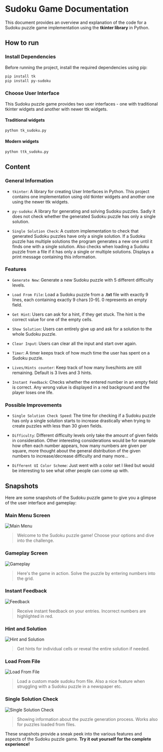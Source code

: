 # Sudoku Game Documentation

This document provides an overview and explanation of the code for a Sudoku puzzle game implementation using the **tkinter library** in Python.

## How to run

### Install Dependencies

Before running the project, install the required dependencies using pip:

``` bash
pip install tk
pip install py-sudoku
```

### Choose User Interface

This Sudoku puzzle game provides two user interfaces - one with traditional tkinter widgets and another with newer ttk widgets.

#### Traditional widgets

``` bash
python tk_sudoku.py
```

#### Modern widgets

``` bash
python ttk_sudoku.py
```

## Content

### General Information

- `tkinter`: A library for creating User Interfaces in Python. This project contains one implementation using old tkinter widgets and another one using the newer ttk widgets.

- `py-sudoku`: A library for generating and solving Sudoku puzzles. Sadly it does not check whether the generated Sudoku puzzle has only a single solution.

- `Single Solution Check`: A custom implementation to check that generated Sudoku puzzles have only a single solution. If a Sudoku puzzle has multiple solutions the program generates a new one until it finds one with a single solution. Also checks when loading a Sudoku puzzle from a file if it has only a single or multiple solutions. Displays a print message containing this information.

### Features

- `Generate New`: Generate a new Sudoku puzzle with 5 different difficulty levels.

- `Load From File`: Load a Sudoku puzzle from a **.txt** file with exactly 9 lines, each containing exactly 9 chars [0-9]. 0 represents an empty field.

- `Get Hint`: Users can ask for a hint, if they get stuck. The hint is the correct value for one of the empty cells.

- `Show Solution`: Users can entirely give up and ask for a solution to the whole Sudoku puzzle.

- `Clear Input`: Users can clear all the input and start over again.

- `Timer`: A timer keeps track of how much time the user has spent on a Sudoku puzzle.

- `Lives/Hints counter`: Keep track of how many lives/hints are still remaining. Default is 3 lives and 3 hints.

- `Instant Feedback`: Checks whether the entered number in an empty field is correct. Any wrong value is displayed in a red background and the player loses one life.

### Possible Improvements

- `Single Solution Check Speed`: The time for checking if a Sudoku puzzle has only a single solution starts to increase drastically when trying to create puzzles with less than 30 given fields.

- `Difficulty`: Different difficulty levels only take the amount of given fields in consideration. Other interesting considerations would be for example how often each number appears, how many numbers are given per square, more thought about the general distribution of the given numbers to increase/decrease difficulty and many more...

- `Different UI Color Scheme`: Just went with a color set I liked but would be interesting to see what other people can come up with.

## Snapshots

Here are some snapshots of the Sudoku puzzle game to give you a glimpse of the user interface and gameplay:

### Main Menu Screen

![Main Menu](snapshots/tk_menu_screen.png)
> Welcome to the Sudoku puzzle game! Choose your options and dive into the challenge.

### Gameplay Screen

![Gameplay](snapshots/tk_sudoku_screen.png)
> Here's the game in action. Solve the puzzle by entering numbers into the grid.

### Instant Feedback

![Feedback](snapshots/tk_sudoku_screen_feedback.png)
> Receive instant feedback on your entries. Incorrect numbers are highlighted in red.

### Hint and Solution

![Hint and Solution](snapshots/tk_show_solution.png)
> Get hints for individual cells or reveal the entire solution if needed.

### Load From File

![Load From File](snapshots/tk_load_from_file.png)
> Load a custom made sudoku from file. Also a nice feature when struggling with a Sudoku puzzle in a newspaper etc.

### Single Solution Check

![Single Solution Check](snapshots/single_solution_check.png)
> Showing information about the puzzle generation process. Works also for puzzles loaded from files.

These snapshots provide a sneak peek into the various features and aspects of the Sudoku puzzle game. **Try it out yourself for the complete experience!**
